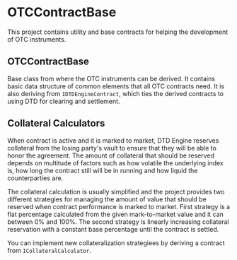 # OTCContractBase

This project contains utility and base contracts for helping the development of OTC instruments.

## OTCContractBase

Base class from where the OTC instruments can be derived. It contains basic data structure of common elements that all OTC contracts need. It is also deriving from ```IDTDEngineContract```, which ties the derived contracts to using DTD for clearing and settlement.

## Collateral Calculators

When contract is active and it is marked to market, DTD Engine reserves collateral from the losing party's vault to ensure that they will be able to honor the agreement. The amount of collateral that should be reserved depends on multitude of factors such as how volatile the underlying index is, how long the contract still will be in running and how liquid the counterparties are.

The collateral calculation is usually simplified and the project provides two different strategies for managing the amount of value that should be reserved when contract performance is marked to market. First strategy is a flat percentage calculated from the given mark-to-market value and it can between 0% and 100%. The second strategy is linearly increasing collateral reservation with a constant base percentage until the contract is settled.

You can implement new collateralization strategiees by deriving a contract from ```ICollateralCalculator```.
